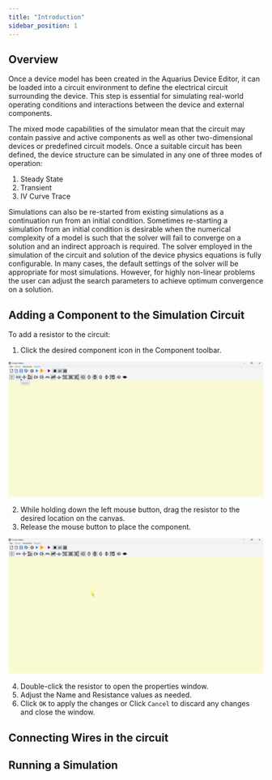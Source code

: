 ```yaml
---
title: "Introduction"
sidebar_position: 1
---
```


## Overview
Once a device model has been created in the Aquarius Device Editor, it can be loaded into a circuit environment to define the electrical circuit surrounding the device. This step is essential for simulating real-world operating conditions and interactions between the device and external components.

The mixed mode capabilities of the simulator mean that the circuit may contain passive and active components as well as other two-dimensional devices or predefined circuit models. Once a suitable circuit has been defined, the device structure can be simulated in any one of three modes of operation:

1. Steady State
2. Transient
3. IV Curve Trace

Simulations can also be re-started from existing simulations as a continuation run from an initial condition. Sometimes re-starting a simulation from an initial condition is desirable when the numerical complexity of a model is such that the solver will fail to converge on a solution and an indirect approach is required. The solver employed in the simulation of the circuit and solution of the device physics equations is fully configurable. In many cases, the default settings of the solver will be appropriate for most simulations. However, for highly non-linear problems the user can adjust the search parameters to achieve optimum convergence on a solution.

## Adding a Component to the Simulation Circuit

To add a resistor to the circuit:

1. Click the desired component icon in the Component toolbar.

<p align="center">
  <img src="/img/circuit-simulator/components/resistor/01.png" />
</p>

2. While holding down the left mouse button, drag the resistor to the desired location on the canvas.  
3. Release the mouse button to place the component.

<p align="center">
  <img src="/img/circuit-simulator/components/resistor/02.png" />
</p>

4. Double-click the resistor to open the properties window.
5. Adjust the Name and Resistance values as needed.
6. Click `OK` to apply the changes or Click `Cancel` to discard any changes and close the window.

## Connecting Wires in the circuit

## Running a Simulation
